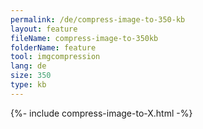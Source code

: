 ```yaml
---
permalink: /de/compress-image-to-350-kb
layout: feature
fileName: compress-image-to-350kb
folderName: feature
tool: imgcompression
lang: de
size: 350
type: kb
---
```


{%- include compress-image-to-X.html -%}
